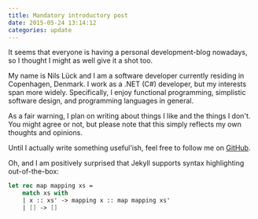 ```yaml
---
title: Mandatory introductory post
date: 2015-05-24 13:14:12
categories: update
---
```


It seems that everyone is having a personal development-blog nowadays, so I thought I might as well give it a shot too.

My name is Nils Lück and I am a software developer currently residing in Copenhagen, Denmark. I work as a .NET (C#) developer, but my interests span more widely. Specifically, I enjoy functional programming, simplistic software design, and programming languages in general.

As a fair warning, I plan on writing about things I like and the things I don't. You might agree or not, but please note that this simply reflects my own thoughts and opinions.

Until I actually write something useful'ish, feel free to follow me on [GitHub][github].

[github]:   https://github.com/nlkl

Oh, and I am positively surprised that Jekyll supports syntax highlighting out-of-the-box:

~~~fsharp
let rec map mapping xs =
    match xs with
    | x :: xs' -> mapping x :: map mapping xs'
    | [] -> []
~~~
